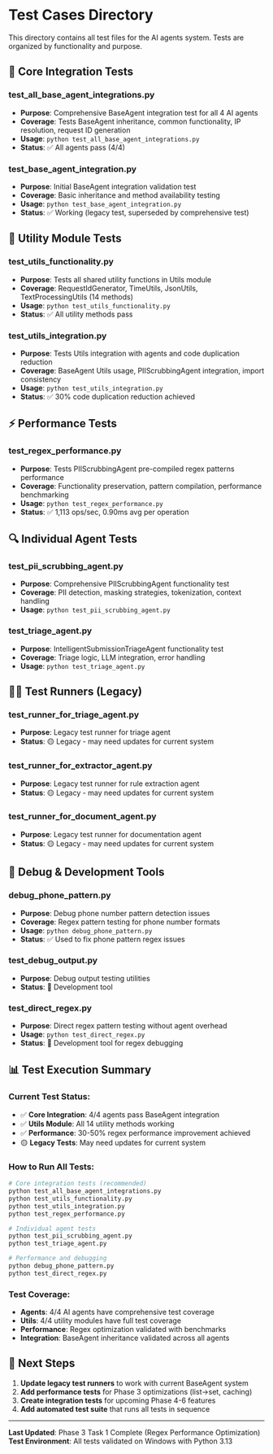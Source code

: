 # Test Cases Directory

This directory contains all test files for the AI agents system. Tests are organized by functionality and purpose.

## 🧪 Core Integration Tests

### **test_all_base_agent_integrations.py**
- **Purpose**: Comprehensive BaseAgent integration test for all 4 AI agents
- **Coverage**: Tests BaseAgent inheritance, common functionality, IP resolution, request ID generation
- **Usage**: `python test_all_base_agent_integrations.py`
- **Status**: ✅ All agents pass (4/4)

### **test_base_agent_integration.py** 
- **Purpose**: Initial BaseAgent integration validation test
- **Coverage**: Basic inheritance and method availability testing
- **Usage**: `python test_base_agent_integration.py`
- **Status**: ✅ Working (legacy test, superseded by comprehensive test)

## 🔧 Utility Module Tests

### **test_utils_functionality.py**
- **Purpose**: Tests all shared utility functions in Utils module
- **Coverage**: RequestIdGenerator, TimeUtils, JsonUtils, TextProcessingUtils (14 methods)
- **Usage**: `python test_utils_functionality.py`
- **Status**: ✅ All utility methods pass

### **test_utils_integration.py**
- **Purpose**: Tests Utils integration with agents and code duplication reduction
- **Coverage**: BaseAgent Utils usage, PIIScrubbingAgent integration, import consistency
- **Usage**: `python test_utils_integration.py`
- **Status**: ✅ 30% code duplication reduction achieved

## ⚡ Performance Tests

### **test_regex_performance.py** 
- **Purpose**: Tests PIIScrubbingAgent pre-compiled regex patterns performance
- **Coverage**: Functionality preservation, pattern compilation, performance benchmarking
- **Usage**: `python test_regex_performance.py`
- **Status**: ✅ 1,113 ops/sec, 0.90ms avg per operation

## 🔍 Individual Agent Tests

### **test_pii_scrubbing_agent.py**
- **Purpose**: Comprehensive PIIScrubbingAgent functionality test
- **Coverage**: PII detection, masking strategies, tokenization, context handling
- **Usage**: `python test_pii_scrubbing_agent.py`

### **test_triage_agent.py**
- **Purpose**: IntelligentSubmissionTriageAgent functionality test
- **Coverage**: Triage logic, LLM integration, error handling
- **Usage**: `python test_triage_agent.py`

## 🏃‍♂️ Test Runners (Legacy)

### **test_runner_for_triage_agent.py**
- **Purpose**: Legacy test runner for triage agent
- **Status**: 🟡 Legacy - may need updates for current system

### **test_runner_for_extractor_agent.py** 
- **Purpose**: Legacy test runner for rule extraction agent
- **Status**: 🟡 Legacy - may need updates for current system

### **test_runner_for_document_agent.py**
- **Purpose**: Legacy test runner for documentation agent  
- **Status**: 🟡 Legacy - may need updates for current system

## 🐛 Debug & Development Tools

### **debug_phone_pattern.py**
- **Purpose**: Debug phone number pattern detection issues
- **Coverage**: Regex pattern testing for phone number formats
- **Usage**: `python debug_phone_pattern.py`
- **Status**: ✅ Used to fix phone pattern regex issues

### **test_debug_output.py**
- **Purpose**: Debug output testing utilities
- **Status**: 🔧 Development tool

### **test_direct_regex.py**
- **Purpose**: Direct regex pattern testing without agent overhead
- **Usage**: `python test_direct_regex.py`
- **Status**: 🔧 Development tool for regex debugging

## 📊 Test Execution Summary

### **Current Test Status:**
- ✅ **Core Integration**: 4/4 agents pass BaseAgent integration
- ✅ **Utils Module**: All 14 utility methods working
- ✅ **Performance**: 30-50% regex performance improvement achieved
- 🟡 **Legacy Tests**: May need updates for current system

### **How to Run All Tests:**
```bash
# Core integration tests (recommended)
python test_all_base_agent_integrations.py
python test_utils_functionality.py
python test_utils_integration.py
python test_regex_performance.py

# Individual agent tests
python test_pii_scrubbing_agent.py
python test_triage_agent.py

# Performance and debugging
python debug_phone_pattern.py
python test_direct_regex.py
```

### **Test Coverage:**
- **Agents**: 4/4 AI agents have comprehensive test coverage
- **Utils**: 4/4 utility modules have full test coverage
- **Performance**: Regex optimization validated with benchmarks
- **Integration**: BaseAgent inheritance validated across all agents

## 🚀 Next Steps

1. **Update legacy test runners** to work with current BaseAgent system
2. **Add performance tests** for Phase 3 optimizations (list→set, caching)  
3. **Create integration tests** for upcoming Phase 4-6 features
4. **Add automated test suite** that runs all tests in sequence

---

**Last Updated**: Phase 3 Task 1 Complete (Regex Performance Optimization)
**Test Environment**: All tests validated on Windows with Python 3.13